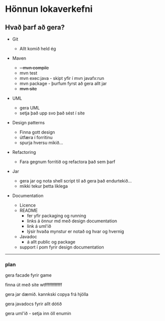 
# Hönnun lokaverkefni

## Hvað þarf að gera?

- Git
  - Allt komið held ég


- Maven
  - ~~- mvn compile~~
  - mvn test
  - mvn exec:java - skipt yfir í mvn javafx:run
  - mvn package - þurfum fyrst að gera allt jar
  - ~~mvn site~~


- UML
  - gera UML
  - setja það upp svo það sést í site


- Design patterns
  - Finna gott design
  - útfæra í forritinu
  - spurja hversu mikið...


- Refactoring
  - Fara gegnum forritið og refactora það sem þarf


- Jar
  - gera jar og nota shell script til að gera það endurtekið...
  - mikki tekur þetta líklega


- Documentation
  - Licence
  - README
    - fer yfir packaging og running
    - links á önnur md með design documentation
    - link á uml'ið
    - lýsir hvaða mynstur er notað og hvar og hvernig
  - Javadoc
    - á allt public og package
  - support í pom fyrir design documentation
---

### plan

gera facade fyrir game

finna út með site wtffffffffffff

gera jar dæmið. kannkski copya frá hjölla

gera javadocs fyrir allt dótið

gera uml'ið - setja inn öll enumin